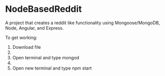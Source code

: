 # NodeBasedReddit

A project that creates a reddit like functionality using Mongoose/MongoDB, Node, Angular, and Express. 

To get working: 

1. Download file
2. 
2. Open terminal and type mongod
3. 
3. Open new terminal and type npm start
